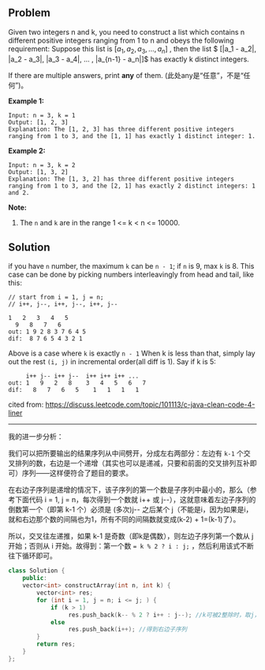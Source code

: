 ## Problem

Given two integers n and k, you need to construct a list which contains n different positive integers ranging from 1 to n and obeys the following requirement: 
Suppose this list is $[a_1, a_2, a_3, ... , a_n]$ , then the list $ [|a_1 - a_2|, |a_2 - a_3|, |a_3 - a_4|, ... , |a_{n-1} - a_n|]$ has exactly k distinct integers.

If there are multiple answers, print **any** of them. (此处any是“任意”，不是“任何”)。

**Example 1:**

```
Input: n = 3, k = 1
Output: [1, 2, 3]
Explanation: The [1, 2, 3] has three different positive integers ranging from 1 to 3, and the [1, 1] has exactly 1 distinct integer: 1.

```

**Example 2:**

```
Input: n = 3, k = 2
Output: [1, 3, 2]
Explanation: The [1, 3, 2] has three different positive integers ranging from 1 to 3, and the [2, 1] has exactly 2 distinct integers: 1 and 2.

```

**Note:**

1. The `n` and `k` are in the range 1 <= k < n <= 10000.





## Solution

if you have `n` number, the maximum `k` can be `n - 1`;
if `n` is 9, max `k` is 8.
This case can be done by picking numbers interleavingly from head and tail, like this:

```
// start from i = 1, j = n;
// i++, j--, i++, j--, i++, j--

1   2   3   4   5
  9   8   7   6
out: 1 9 2 8 3 7 6 4 5
dif:  8 7 6 5 4 3 2 1
```

Above is a case where `k` is exactly `n - 1`
When k is less than that, simply lay out the rest `(i, j)` in incremental
order(all diff is 1). Say if k is 5:

```
     i++ j-- i++ j--  i++ i++ i++ ...
out: 1   9   2   8    3   4   5   6   7
dif:   8   7   6   5    1   1   1   1 
```

cited from: https://discuss.leetcode.com/topic/101113/c-java-clean-code-4-liner

---

我的进一步分析：

我们可以把所要输出的结果序列从中间劈开，分成左右两部分：左边有 `k-1` 个交叉排列的数，右边是一个递增（其实也可以是递减，只要和前面的交叉排列互补即可）序列——这样便符合了题目的要求。

在右边子序列是递增的情况下，该子序列的第一个数是子序列中最小的，那么（参考下面代码 i = 1, j = n，每次得到一个数就 i++ 或 j--），这就意味着左边子序列的倒数第一个（即第 k-1 个）必须是 (多次)j-- 之后某个 j（不能是i，因为如果是i，就和右边那个数的间隔也为1，所有不同的间隔数就变成(k-2) + 1=(k-1)了）。

所以，交叉往左递推，如果 k-1 是奇数（即k是偶数），则左边子序列第一个数从 j 开始；否则从 i 开始。故得到：第一个数 `= k % 2 ? i : j;` ，然后利用该式不断往下循环即可。

```c++
class Solution {
    public:
    vector<int> constructArray(int n, int k) {
        vector<int> res;
        for (int i = 1, j = n; i <= j; ) {
            if (k > 1) 
                 res.push_back(k-- % 2 ? i++ : j--); //k可被2整除时，取j，否则取i 
            else 
                 res.push_back(i++); //得到右边子序列 
        }
        return res;
    }
};
```

